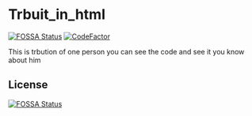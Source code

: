 # Trbuit_in_html
[![FOSSA Status](https://app.fossa.com/api/projects/git%2Bgithub.com%2Fkasinadhsarma%2FTrbuit_in_html.svg?type=shield)](https://app.fossa.com/projects/git%2Bgithub.com%2Fkasinadhsarma%2FTrbuit_in_html?ref=badge_shield)
[![CodeFactor](https://www.codefactor.io/repository/github/kasinadhsarma/trbuit_in_html/badge)](https://www.codefactor.io/repository/github/kasinadhsarma/trbuit_in_html)

This is trbution of one person you can see the code and see it you know about him 

## License
[![FOSSA Status](https://app.fossa.com/api/projects/git%2Bgithub.com%2Fkasinadhsarma%2FTrbuit_in_html.svg?type=large)](https://app.fossa.com/projects/git%2Bgithub.com%2Fkasinadhsarma%2FTrbuit_in_html?ref=badge_large)
